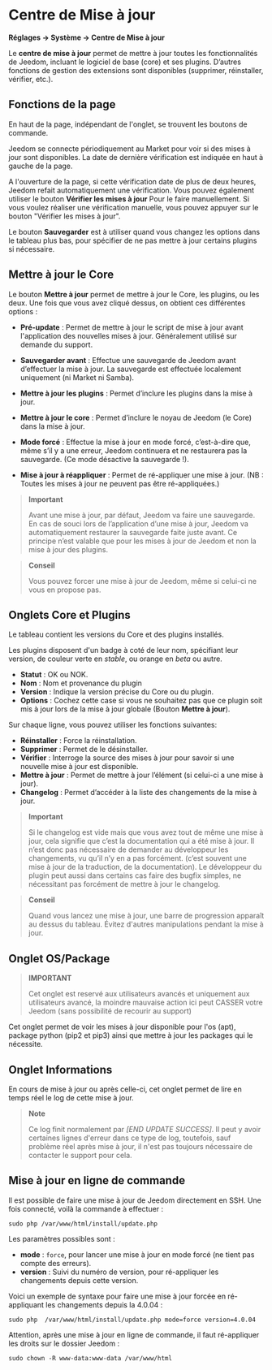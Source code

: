 # Centre de Mise à jour
**Réglages → Système → Centre de Mise à jour**


Le **centre de mise à jour** permet de mettre à jour toutes les fonctionnalités de Jeedom, incluant le logiciel de base (core) et ses plugins.
D’autres fonctions de gestion des extensions sont disponibles (supprimer, réinstaller, vérifier, etc.).


## Fonctions de la page

En haut de la page, indépendant de l'onglet, se trouvent les boutons de commande.

Jeedom se connecte périodiquement au Market pour voir si des mises à jour sont disponibles. La date de dernière vérification est indiquée en haut à gauche de la page.

A l'ouverture de la page, si cette vérification date de plus de deux heures, Jeedom refait automatiquement une vérification.
Vous pouvez également utiliser le bouton **Vérifier les mises à jour** Pour le faire manuellement.
Si vous voulez réaliser une vérification manuelle, vous pouvez appuyer sur le bouton "Vérifier les mises à jour".

Le bouton **Sauvegarder** est à utiliser quand vous changez les options dans le tableau plus bas, pour spécifier de ne pas mettre à jour certains plugins si nécessaire.

## Mettre à jour le Core

Le bouton **Mettre à jour** permet de mettre à jour le Core, les plugins, ou les deux.
Une fois que vous avez cliqué dessus, on obtient ces différentes options :
- **Pré-update** : Permet de mettre à jour le script de mise à jour avant l'application des nouvelles mises à jour. Généralement utilisé sur demande du support.
- **Sauvegarder avant** : Effectue une sauvegarde de Jeedom avant d’effectuer la mise à jour. La sauvegarde est effectuée localement uniquement (ni Market ni Samba).
- **Mettre à jour les plugins** : Permet d’inclure les plugins dans la mise à jour.
- **Mettre à jour le core** : Permet d’inclure le noyau de Jeedom (le Core) dans la mise à jour.

- **Mode forcé** : Effectue la mise à jour en mode forcé, c’est-à-dire que, même s’il y a une erreur, Jeedom continuera et ne restaurera pas la sauvegarde. (Ce mode désactive la sauvegarde !).
- **Mise à jour à réappliquer** : Permet de ré-appliquer une mise à jour. (NB : Toutes les mises à jour ne peuvent pas être ré-appliquées.)

> **Important**
>
> Avant une mise à jour, par défaut, Jeedom va faire une sauvegarde. En cas de souci lors de l’application d’une mise à jour, Jeedom va automatiquement restaurer la sauvegarde faite juste avant. Ce principe n’est valable que pour les mises à jour de Jeedom et non la mise à jour des plugins.

> **Conseil**
>
> Vous pouvez forcer une mise à jour de Jeedom, même si celui-ci ne vous en propose pas.

## Onglets Core et Plugins

Le tableau contient les versions du Core et des plugins installés.

Les plugins disposent d'un badge à coté de leur nom, spécifiant leur version, de couleur verte en *stable*, ou orange en *beta* ou autre.

- **Statut** : OK ou NOK.
- **Nom** : Nom et provenance du plugin
- **Version** : Indique la version précise du Core ou du plugin.
- **Options** : Cochez cette case si vous ne souhaitez pas que ce plugin soit mis à jour lors de la mise à jour globale (Bouton **Mettre à jour**).

Sur chaque ligne, vous pouvez utiliser les fonctions suivantes:

- **Réinstaller** : Force la réinstallation.
- **Supprimer** : Permet de le désinstaller.
- **Vérifier** : Interroge la source des mises à jour pour savoir si une nouvelle mise à jour est disponible.
- **Mettre à jour** : Permet de mettre à jour l’élément (si celui-ci a une mise à jour).
- **Changelog** : Permet d’accéder à la liste des changements de la mise à jour.

> **Important**
>
> Si le changelog est vide mais que vous avez tout de même une mise à jour, cela signifie que c’est la documentation qui a été mise à jour. Il n’est donc pas nécessaire de demander au développeur les changements, vu qu’il n’y en a pas forcément. (c’est souvent une mise à jour de la traduction, de la documentation).
> Le développeur du plugin peut aussi dans certains cas faire des bugfix simples, ne nécessitant pas forcément de mettre à jour le changelog.

> **Conseil**
>
> Quand vous lancez une mise à jour, une barre de progression apparaît au dessus du tableau. Évitez d'autres manipulations pendant la mise à jour.

## Onglet OS/Package

> **IMPORTANT**
>
> Cet onglet est reservé aux utilisateurs avancés et uniquement aux utilisateurs avancé, la moindre mauvaise action ici peut CASSER votre Jeedom (sans possibilité de recourir au support)

Cet onglet permet de voir les mises à jour disponible pour l'os (apt), package python (pip2 et pip3) ainsi que mettre à jour les packages qui le nécessite. 

## Onglet Informations

En cours de mise à jour ou après celle-ci, cet onglet permet de lire en temps réel le log de cette mise à jour.

> **Note**
>
> Ce log finit normalement par *[END UPDATE SUCCESS]*. Il peut y avoir certaines lignes d'erreur dans ce type de log, toutefois, sauf problème réel après mise à jour, il n'est pas toujours nécessaire de contacter le support pour cela.

## Mise à jour en ligne de commande

Il est possible de faire une mise à jour de Jeedom directement en SSH.
Une fois connecté, voilà la commande à effectuer :

```sudo php /var/www/html/install/update.php```

Les paramètres possibles sont :

- **mode** : `force`, pour lancer une mise à jour en mode forcé (ne tient pas compte des erreurs).
- **version** : Suivi du numéro de version, pour ré-appliquer les changements depuis cette version.

Voici un exemple de syntaxe pour faire une mise à jour forcée en ré-appliquant les changements depuis la 4.0.04 :

```sudo php  /var/www/html/install/update.php mode=force version=4.0.04```

Attention, après une mise à jour en ligne de commande, il faut ré-appliquer les droits sur le dossier Jeedom :

```sudo chown -R www-data:www-data /var/www/html```
